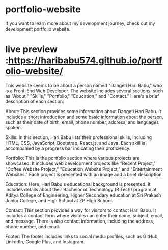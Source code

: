 # portfolio-website
If you want to learn more about my development journey, check out my development portfolio website.


# live preview :https://haribabu574.github.io/portfolio-website/

This website seems to be about a person named "Dangeti Hari Babu," who is a Front-End Web Developer. The website includes several sections, such as "About," "Skills," "Portfolio," "Education," and "Contact." Here's a brief description of each section:

About: This section provides some information about Dangeti Hari Babu. It includes a short introduction and some basic information about the person, such as their date of birth, email, phone number, address, and languages spoken.

Skills: In this section, Hari Babu lists their professional skills, including HTML, CSS, JavaScript, Bootstrap, React.js, and Java. Each skill is accompanied by a progress bar indicating their proficiency.

Portfolio: This is the portfolio section where various projects are showcased. It includes web development projects like "Recent Project," "Coffee Website Project," "Education Website Project," and "Entertainment Websites." Each project is presented with an image and a brief description.

Education: Here, Hari Babu's educational background is presented. It includes details about their Bachelor of Technology (B.Tech) program at Aditya College of Engineering, Higher Secondary education at Sri Prakash Junior College, and High School at ZP High School.

Contact: This section provides a way for visitors to contact Hari Babu. It includes a contact form where visitors can enter their name, subject, email, and message. There is also contact information, including the address, phone number, and email.

Footer: The footer includes links to social media profiles, such as GitHub, LinkedIn, Google Plus, and Instagram.
